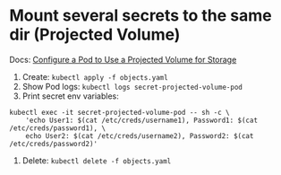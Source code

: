 # Mount several secrets to the same dir (Projected Volume)

Docs: [Configure a Pod to Use a Projected Volume for Storage](https://kubernetes.io/docs/tasks/configure-pod-container/configure-projected-volume-storage)

1. Create: `kubectl apply -f objects.yaml`
1. Show Pod logs: `kubectl logs secret-projected-volume-pod`
1. Print secret env variables: 
```
kubectl exec -it secret-projected-volume-pod -- sh -c \
	'echo User1: $(cat /etc/creds/username1), Password1: $(cat /etc/creds/password1), \
	echo User2: $(cat /etc/creds/username2), Password2: $(cat /etc/creds/password2)'
```
1. Delete: `kubectl delete -f objects.yaml`
